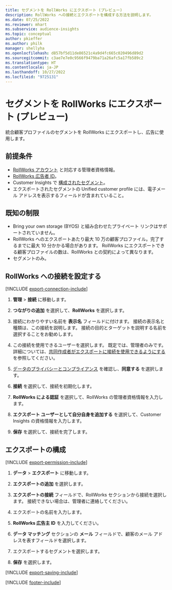 ```yaml
---
title: セグメントを RollWorks にエクスポート (プレビュー)
description: RollWorks への接続とエクスポートを構成する方法を説明します。
ms.date: 07/25/2022
ms.reviewer: mhart
ms.subservice: audience-insights
ms.topic: conceptual
author: pkieffer
ms.author: philk
manager: shellyha
ms.openlocfilehash: d857bf5d11de86521c4a9d4fc665c020496d89d2
ms.sourcegitcommit: c3ae7e7e0c9566f9479ba71a26afc5a17fb589c2
ms.translationtype: HT
ms.contentlocale: ja-JP
ms.lasthandoff: 10/27/2022
ms.locfileid: "9725131"
---
```

# <a name="export-segments-to-rollworks-preview"></a>セグメントを RollWorks にエクスポート (プレビュー)

統合顧客プロファイルのセグメントを RollWorks にエクスポートし、広告に使用します。

## <a name="prerequisites"></a>前提条件

- [RollWorks アカウント](https://www.rollworks.com/) と対応する管理者資格情報。
- [RollWorks 広告者 ID](https://help.adroll.com/hc/articles/212011838-Advertiser-Profiles)。
- Customer Insights で [構成されたセグメント](segments.md)。
- エクスポートされたセグメントの Unified customer profile には、電子メール アドレスを表示するフィールドが含まれていること。

## <a name="known-limitations"></a>既知の制限

- Bring your own storage (BYOS) と組み合わせたプライベート リンクはサポートされていません。
- RollWorks へのエクスポートあたり最大 10 万の顧客プロファイル。完了するまでに最大 10 分かかる場合があります。 RollWorks にエクスポートできる顧客プロファイルの数は、RollWorks との契約によって異なります。
- セグメントのみ。

## <a name="set-up-connection-to-rollworks"></a>RollWorks への接続を設定する

[!INCLUDE [export-connection-include](includes/export-connection-admn.md)]

1. **管理** > **接続** に移動します。

1. **つながりの追加** を選択して、**RollWorks** を選択します。

1. 接続にわかりやすい名前を **表示名** フィールドに付けます。 接続の表示名と種類は、この接続を説明します。 接続の目的とターゲットを説明する名前を選択することをお勧めします。

1. この接続を使用できるユーザーを選択します。  既定では、管理者のみです。 詳細については、[共同作成者がエクスポートに接続を使用できるようにする](connections.md#allow-contributors-to-use-a-connection-for-exports) を参照してください。

1. [データのプライバシーとコンプライアンス](connections.md#data-privacy-and-compliance) を確認し、**同意する** を選択します。

1. **接続** を選択して、接続を初期化します。

1. **RollWorks による認証** を選択して、RollWorks の管理者資格情報を入力します。

1. **エクスポート ユーザーとして自分自身を追加する** を選択して、Customer Insights の資格情報を入力します。

1. **保存** を選択して、接続を完了します。

## <a name="configure-an-export"></a>エクスポートの構成

[!INCLUDE [export-permission-include](includes/export-permission.md)]

1. **データ** > **エクスポート** に移動します。

1. **エクスポートの追加** を選択します。

1. **エクスポートの接続** フィールドで、RollWorks セクションから接続を選択します。 接続できない場合は、管理者に連絡してください。

1. エクスポートの名前を入力します。

1. **RollWorks 広告主 ID** を入力してください。

1. **データ マッチング** セクションの **メール** フィールドで、顧客のメール アドレスを表すフィールドを選択します。

1. エクスポートするセグメントを選択します。

1. **保存** を選択します。

[!INCLUDE [export-saving-include](includes/export-saving.md)]

[!INCLUDE [footer-include](includes/footer-banner.md)]
